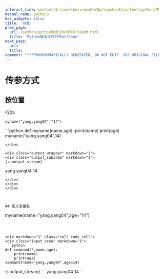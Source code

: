 ```yaml
---
interact_link: content/E:\code\businessDevOps\opsbook\content\python/参数.ipynb
kernel_name: python3
has_widgets: false
title: '参数'
prev_page:
  url: /python/python输出文件时带UTF8BOM.html
  title: 'Python输出文件时带utf8bom'
next_page:
  url: 
  title: ''
comment: "***PROGRAMMATICALLY GENERATED, DO NOT EDIT. SEE ORIGINAL FILES IN /content***"
---
```

# 传参方式

##  按位置

行如:
```
myname("yang.yang04","14")
```



<div markdown="1" class="cell code_cell">
<div class="input_area" markdown="1">
```python
def myname(name,age):
    print(name)
    print(age)
myname("yang.yang04",14)

```
</div>

<div class="output_wrapper" markdown="1">
<div class="output_subarea" markdown="1">
{:.output_stream}
```
yang.yang04
14
```
</div>
</div>
</div>



## 定义变量名

```
myname(name="yang.yang04",age="14")
```



<div markdown="1" class="cell code_cell">
<div class="input_area" markdown="1">
```python
def command(*,name,age):
    print(name)
    print(age)
command(name="yang.yang04",age=14)

```
</div>

<div class="output_wrapper" markdown="1">
<div class="output_subarea" markdown="1">
{:.output_stream}
```
yang.yang04
14
```
</div>
</div>
</div>

